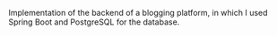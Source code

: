 Implementation of the backend of a blogging platform, in which I used Spring Boot and PostgreSQL for the database.
